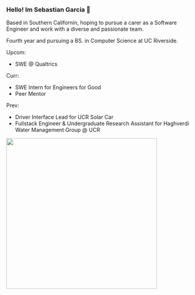 ### Hello! Im Sebastian Garcia 👋

Based in Southern Californin, hoping to pursue a carer as a Software Engineer and work with a diverse and passionate team. <br/>

 Fourth year and pursuing a BS. in  Computer Science at UC Riverside.

Upcom:
- SWE @ Qualtrics

Curr:
- SWE Intern for Engineers for Good 
- Peer Mentor

Prev:
- Driver Interface Lead for UCR Solar Car
- Fullstack Engineer \& Undergraduate Research Assistant for Haghverdi Water Management Group @ UCR

<img src="/cat.gif" width="400" height="400" />
<!--
**seabass04/seabass04** is a ✨ _special_ ✨ repository because its `README.md` (this file) appears on your GitHub profile.

Here are some ideas to get you started:

- 🔭 I’m currently working on ...
- 🌱 I’m currently learning ...
- 👯 I’m looking to collaborate on ...
- 🤔 I’m looking for help with ...
- 💬 Ask me about ...
- 📫 How to reach me: ...
- 😄 Pronouns: ...
- ⚡ Fun fact: ...
-->
